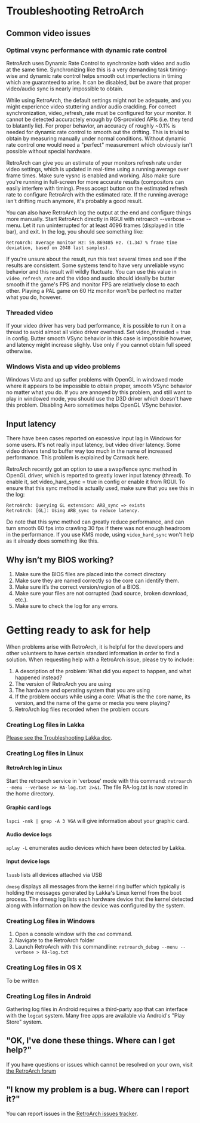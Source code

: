 # Troubleshooting RetroArch

## Common video issues

### Optimal vsync performance with dynamic rate control
RetroArch uses Dynamic Rate Control to synchronize both video and audio at the same time. Synchronizing like this is a very demanding task timing-wise and dynamic rate control helps smooth out imperfections in timing which are guaranteed to arise. It can be disabled, but be aware that proper video/audio sync is nearly impossible to obtain.

While using RetroArch, the default settings might not be adequate, and you might experience video stuttering and/or audio crackling. For correct synchronization, video_refresh_rate must be configured for your monitor. It cannot be detected accuractely enough by OS-provided APIs (i.e. they tend to blatantly lie). For proper behavior, an accuracy of roughly ~0.1% is needed for dynamic rate control to smooth out the drifting. This is trivial to obtain by measuring manually under normal conditions. Without dynamic rate control one would need a "perfect" measurement which obviously isn't possible without special hardware.

RetroArch can give you an estimate of your monitors refresh rate under video settings, which is updated in real-time using a running average over frame times. Make sure vysnc is enabled and working. Also make sure you're running in full-screen for more accurate results (compositors can easily interfere with timing). Press accept button on the estimated refresh rate to configure RetroArch with the estimated rate. If the running average isn't drifting much anymore, it's probably a good result.

You can also have RetroArch log the output at the end and configure things more manually. Start RetroArch directly in RGUI with retroarch --verbose --menu. Let it run uninterrupted for at least 4096 frames (displayed in title bar), and exit. In the log, you should see something like:

    RetroArch: Average monitor Hz: 59.869485 Hz. (1.347 % frame time deviation, based on 2048 last samples).

If you're unsure about the result, run this test several times and see if the results are consistent. Some systems tend to have very unreliable vsync behavior and this result will wildly fluctuate. You can use this value in `video_refresh_rate` and the video and audio should ideally be butter smooth if the game's FPS and monitor FPS are relatively close to each other. Playing a PAL game on 60 Hz monitor won't be perfect no matter what you do, however.

### Threaded video
If your video driver has very bad performance, it is possible to run it on a thread to avoid almost all video driver overhead. Set video_threaded = true in config. Butter smooth VSync behavior in this case is impossible however, and latency might increase slighly. Use only if you cannot obtain full speed otherwise.

### Windows Vista and up video problems
Windows Vista and up suffer problems with OpenGL in windowed mode where it appears to be impossible to obtain proper, smooth VSync behavior no matter what you do. If you are annoyed by this problem, and still want to play in windowed mode, you should use the D3D driver which doesn't have this problem. Disabling Aero sometimes helps OpenGL VSync behavior.

## Input latency
There have been cases reported on excessive input lag in Windows for some users. It's not really input latency, but video driver latency. Some video drivers tend to buffer way too much in the name of increased performance. This problem is explained by Carmack here.

RetroArch recently got an option to use a swap/fence sync method in OpenGL driver, which is reported to greatly lower input latency (thread). To enable it, set video_hard_sync = true in config or enable it from RGUI. To ensure that this sync method is actually used, make sure that you see this in the log:

    RetroArch: Querying GL extension: ARB_sync => exists
    RetroArch: [GL]: Using ARB_sync to reduce latency.
    
Do note that this sync method can greatly reduce performance, and can turn smooth 60 fps into crawling 30 fps if there was not enough headroom in the performance. If you use KMS mode, using `video_hard_sync` won't help as it already does something like this.

## Why isn’t my BIOS working?

1. Make sure the BIOS files are placed into the correct directory
2. Make sure they are named correctly so the core can identify them.
3. Make sure it’s the correct version/region of a BIOS.
4. Make sure your files are not corrupted (bad source, broken download, etc.).
5. Make sure to check the log for any errors.

# Getting ready to ask for help

When problems arise with RetroArch, it is helpful for the developers and other volunteers to have certain standard information in order to find a solution. When requesting help with a RetroArch issue, please try to include:

1. A description of the problem: What did you expect to happen, and what happened instead?
2. The version of RetroArch you are using
3. The hardware and operating system that you are using
4. If the problem occurs while using a core: What is the the core name, its version, and the name of the game or media you were playing?
5. RetroArch log files recorded when the problem occurs

### Creating Log files in Lakka
[Please see the Troubleshooting Lakka doc](http://www.lakka.tv/doc/Troubleshooting-Lakka/).

### Creating Log files in Linux

#### RetroArch log in Linux
Start the retroarch service in 'verbose' mode with this command: `retroarch --menu --verbose >> RA-log.txt 2>&1`. The file RA-log.txt is now stored in the home directory.

#### Graphic card logs

`lspci -nnk | grep -A 3 VGA` will give information about your graphic card.

#### Audio device logs

`aplay -L` enumerates audio devices which have been detected by Lakka.

#### Input device logs

`lsusb` lists all devices attached via USB

`dmesg` displays all messages from the kernel ring buffer which typically is holding the messages generated by Lakka's Linux kernel from the boot process. The dmesg log lists each hardware device that the kernel detected along with information on how the device was configured by the system.

### Creating Log files in Windows

1. Open a console window with the `cmd` command. 
2. Navigate to the RetroArch folder
3. Launch RetroArch with this commandline: `retroarch_debug --menu --verbose > RA-log.txt`

### Creating Log files in OS X

To be written

### Creating Log files in Android

Gathering log files in Android requires a third-party app that can interface with the `logcat` system. Many free apps are available via Android's "Play Store" system.

## "OK, I've done these things. Where can I get help?"
If you have questions or issues which cannot be resolved on your own, visit [the RetroArch forum](http://forums.libretro.com/)

## "I know my problem is a bug. Where can I report it?"
You can report issues in the [RetroArch issues tracker](https://github.com/libretro/RetroArch/issues).

